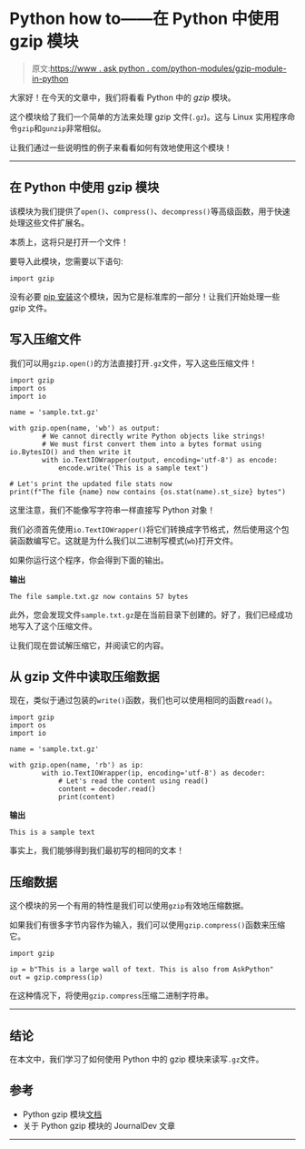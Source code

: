 # Python how to——在 Python 中使用 gzip 模块

> 原文:[https://www . ask python . com/python-modules/gzip-module-in-python](https://www.askpython.com/python-modules/gzip-module-in-python)

大家好！在今天的文章中，我们将看看 Python 中的 *gzip* 模块。

这个模块给了我们一个简单的方法来处理 gzip 文件(`.gz`)。这与 Linux 实用程序命令`gzip`和`gunzip`非常相似。

让我们通过一些说明性的例子来看看如何有效地使用这个模块！

* * *

## 在 Python 中使用 gzip 模块

该模块为我们提供了`open()`、`compress()`、`decompress()`等高级函数，用于快速处理这些文件扩展名。

本质上，这将只是打开一个文件！

要导入此模块，您需要以下语句:

```
import gzip

```

没有必要 [pip 安装](https://www.askpython.com/python-modules/python-pip)这个模块，因为它是标准库的一部分！让我们开始处理一些 gzip 文件。

## 写入压缩文件

我们可以用`gzip.open()`的方法直接打开`.gz`文件，写入这些压缩文件！

```
import gzip
import os
import io

name = 'sample.txt.gz'

with gzip.open(name, 'wb') as output:
        # We cannot directly write Python objects like strings!
        # We must first convert them into a bytes format using io.BytesIO() and then write it
        with io.TextIOWrapper(output, encoding='utf-8') as encode:
            encode.write('This is a sample text')

# Let's print the updated file stats now
print(f"The file {name} now contains {os.stat(name).st_size} bytes")

```

这里注意，我们不能像写字符串一样直接写 Python 对象！

我们必须首先使用`io.TextIOWrapper()`将它们转换成字节格式，然后使用这个包装函数编写它。这就是为什么我们以二进制写模式(`wb`)打开文件。

如果你运行这个程序，你会得到下面的输出。

**输出**

```
The file sample.txt.gz now contains 57 bytes

```

此外，您会发现文件`sample.txt.gz`是在当前目录下创建的。好了，我们已经成功地写入了这个压缩文件。

让我们现在尝试解压缩它，并阅读它的内容。

## 从 gzip 文件中读取压缩数据

现在，类似于通过包装的`write()`函数，我们也可以使用相同的函数`read()`。

```
import gzip
import os
import io

name = 'sample.txt.gz'

with gzip.open(name, 'rb') as ip:
        with io.TextIOWrapper(ip, encoding='utf-8') as decoder:
            # Let's read the content using read()
            content = decoder.read()
            print(content)

```

**输出**

```
This is a sample text

```

事实上，我们能够得到我们最初写的相同的文本！

## 压缩数据

这个模块的另一个有用的特性是我们可以使用`gzip`有效地压缩数据。

如果我们有很多字节内容作为输入，我们可以使用`gzip.compress()`函数来压缩它。

```
import gzip

ip = b"This is a large wall of text. This is also from AskPython"
out = gzip.compress(ip)

```

在这种情况下，将使用`gzip.compress`压缩二进制字符串。

* * *

## 结论

在本文中，我们学习了如何使用 Python 中的 gzip 模块来读写`.gz`文件。

## 参考

*   Python gzip 模块[文档](https://docs.python.org/3/library/gzip.html)
*   关于 Python gzip 模块的 JournalDev 文章

* * *